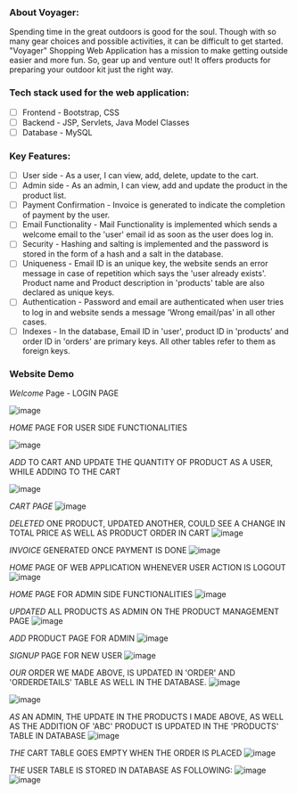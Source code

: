 ### About Voyager:

Spending time in the great outdoors is good for the soul. 
Though with so many gear choices and possible activities, it can be difficult to get started.
"Voyager" Shopping Web Application has a mission to make getting outside easier and more fun. So, gear up and venture out! 
It offers products for preparing your outdoor kit just the right way.

### Tech stack used for the web application:

- [ ] Frontend - Bootstrap, CSS
- [ ] Backend - JSP, Servlets, Java Model Classes
- [ ] Database - MySQL

### Key Features:

- [ ] User side - As a user, I can view, add, delete, update to the cart.
- [ ] Admin side - As an admin, I can view, add and update the product in the product list.
- [ ] Payment Confirmation - Invoice is generated to indicate the completion of payment by the user.
- [ ] Email Functionality - Mail Functionality is implemented which sends a welcome email to the 'user' email id as soon as the user does log in.
- [ ] Security - Hashing and salting is implemented and the password is stored in the form of a hash and a salt in the database.
- [ ] Uniqueness - Email ID is an unique key, the website sends an error message in case of repetition which says the 'user already exists'. Product name and Product description in 'products' table are also declared as unique keys.
- [ ] Authentication - Password and email are authenticated when user tries to log in and website sends a message 'Wrong email/pas' in all other cases. 
- [ ] Indexes - In the database, Email ID in 'user', product ID in 'products' and order ID in 'orders' are primary keys. All other tables refer to them as foreign keys.

### Website Demo

_Welcome_ Page - LOGIN PAGE

![image](https://user-images.githubusercontent.com/40745259/54705853-af57c880-4b0b-11e9-954c-94e752b565d6.png)

_HOME_ PAGE FOR USER SIDE FUNCTIONALITIES

![image](https://user-images.githubusercontent.com/40745259/54706018-f80f8180-4b0b-11e9-9d44-76660181c755.png)

_ADD_ TO CART AND UPDATE THE QUANTITY OF PRODUCT AS A USER, WHILE ADDING TO THE CART

![image](https://user-images.githubusercontent.com/40745259/54706169-41f86780-4b0c-11e9-85fb-6fa60b0c365a.png)

_CART PAGE_
![image](https://user-images.githubusercontent.com/40745259/54706339-a9aeb280-4b0c-11e9-8bf4-9f661655deeb.png)

_DELETED_ ONE PRODUCT, UPDATED ANOTHER, COULD SEE A CHANGE IN TOTAL PRICE AS WELL AS PRODUCT ORDER IN CART
![image](https://user-images.githubusercontent.com/40745259/54706462-fbefd380-4b0c-11e9-8592-297f9729cb3c.png)

_INVOICE_ GENERATED ONCE PAYMENT IS DONE
![image](https://user-images.githubusercontent.com/40745259/54706518-1fb31980-4b0d-11e9-9626-85494d7298ca.png)

_HOME_ PAGE OF WEB APPLICATION WHENEVER USER ACTION IS LOGOUT
![image](https://user-images.githubusercontent.com/40745259/54706609-512be500-4b0d-11e9-8f1e-595dc266ab8a.png)

_HOME_ PAGE FOR ADMIN SIDE FUNCTIONALITIES
![image](https://user-images.githubusercontent.com/40745259/54706712-8c2e1880-4b0d-11e9-9ebf-a61006812889.png)

_UPDATED_ ALL PRODUCTS AS ADMIN ON THE PRODUCT MANAGEMENT PAGE
![image](https://user-images.githubusercontent.com/40745259/54706895-f941ae00-4b0d-11e9-828c-e866d76bd5b4.png)

_ADD_ PRODUCT PAGE FOR ADMIN
![image](https://user-images.githubusercontent.com/40745259/54707103-53db0a00-4b0e-11e9-94dd-64474ce392de.png)

_SIGNUP_ PAGE FOR NEW USER
![image](https://user-images.githubusercontent.com/40745259/54707211-96044b80-4b0e-11e9-924f-b040d02dba49.png)

_OUR_ ORDER WE MADE ABOVE, IS UPDATED IN 'ORDER' AND 'ORDERDETAILS' TABLE AS WELL IN THE DATABASE.
![image](https://user-images.githubusercontent.com/40745259/54707346-d9f75080-4b0e-11e9-9609-85df98db19b4.png)

![image](https://user-images.githubusercontent.com/40745259/54707449-1e82ec00-4b0f-11e9-8ed3-62fbea3b1334.png)

_AS_ AN ADMIN, THE UPDATE IN THE PRODUCTS I MADE ABOVE, AS WELL AS THE ADDITION OF 'ABC' PRODUCT IS UPDATED IN THE 'PRODUCTS' TABLE IN DATABASE
![image](https://user-images.githubusercontent.com/40745259/54707555-5ee26a00-4b0f-11e9-8b70-f5ac007cc226.png)

_THE_ CART TABLE GOES EMPTY WHEN THE ORDER IS PLACED
![image](https://user-images.githubusercontent.com/40745259/54707638-8b968180-4b0f-11e9-8d2f-68155bbb3cce.png)

_THE_ USER TABLE IS STORED IN DATABASE AS FOLLOWING:
![image](https://user-images.githubusercontent.com/40745259/54707818-f47df980-4b0f-11e9-9811-831f2c7e344e.png)
![image](https://user-images.githubusercontent.com/40745259/54707862-14adb880-4b10-11e9-917e-ec295c83fa21.png)

